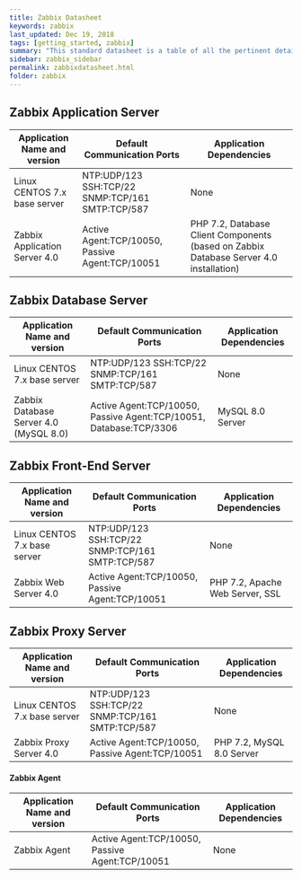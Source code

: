 ```yaml
---
title: Zabbix Datasheet
keywords: zabbix
last_updated: Dec 19, 2018
tags: [getting_started, zabbix]
summary: "This standard datasheet is a table of all the pertinent details related to a default Zabbix install I used during the creation of this documentation.It should provide a good start on what is needed, even if you vary from the standard (in Production, I varied much of this!)"
sidebar: zabbix_sidebar
permalink: zabbixdatasheet.html
folder: zabbix
---
```


## Zabbix Application Server ##

Application Name and version | Default Communication Ports | Application Dependencies 
-----------------------------|-----------------------------|------------------------
Linux CENTOS 7.x base server| NTP:UDP/123 SSH:TCP/22 SNMP:TCP/161 SMTP:TCP/587 | None
Zabbix Application Server 4.0 | Active Agent:TCP/10050, Passive Agent:TCP/10051 | PHP 7.2, Database Client Components (based on Zabbix Database Server 4.0 installation)

## Zabbix Database Server ##

Application Name and version | Default Communication Ports | Application Dependencies 
-----------------------------|-----------------------------|------------------------
Linux CENTOS 7.x base server| NTP:UDP/123 SSH:TCP/22 SNMP:TCP/161 SMTP:TCP/587 | None
Zabbix Database Server 4.0 (MySQL 8.0)| Active Agent:TCP/10050, Passive Agent:TCP/10051, Database:TCP/3306 | MySQL 8.0 Server

## Zabbix Front-End Server ##

Application Name and version | Default Communication Ports | Application Dependencies 
-----------------------------|-----------------------------|------------------------
Linux CENTOS 7.x base server| NTP:UDP/123 SSH:TCP/22 SNMP:TCP/161 SMTP:TCP/587 | None
Zabbix Web Server 4.0 | Active Agent:TCP/10050, Passive Agent:TCP/10051 | PHP 7.2, Apache Web Server, SSL

## Zabbix Proxy Server ##

Application Name and version | Default Communication Ports | Application Dependencies 
-----------------------------|-----------------------------|------------------------
Linux CENTOS 7.x base server| NTP:UDP/123 SSH:TCP/22 SNMP:TCP/161 SMTP:TCP/587 | None
Zabbix Proxy Server 4.0 | Active Agent:TCP/10050, Passive Agent:TCP/10051 | PHP 7.2, MySQL 8.0 Server


#### Zabbix Agent ####


Application Name and version | Default Communication Ports | Application Dependencies 
-----------------------------|-----------------------------|------------------------
Zabbix Agent | Active Agent:TCP/10050, Passive Agent:TCP/10051 | None